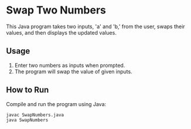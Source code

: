 # Swap Two Numbers

This Java program takes two inputs, 'a' and 'b,' from the user, swaps their values, and then displays the updated values.

## Usage

1. Enter two numbers as inputs when prompted.
2. The program will swap the value of given inputs.

## How to Run

Compile and run the program using Java:

```bash
javac SwapNumbers.java
java SwapNumbers

